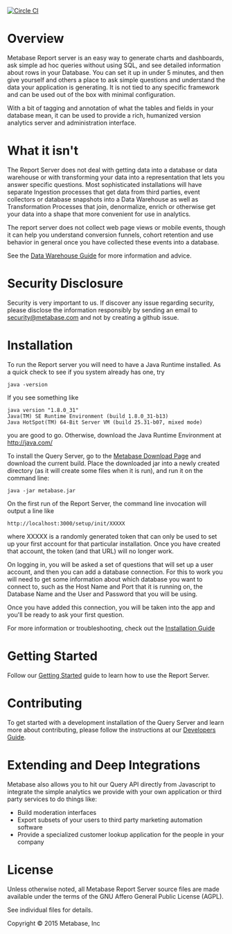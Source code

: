 [![Circle CI](https://circleci.com/gh/metabase/metabase-init.svg?style=svg&circle-token=3ccf0aa841028af027f2ac9e8df17ce603e90ef9)](https://circleci.com/gh/metabase/metabase-init)

# Overview

Metabase Report server is an easy way to generate charts and dashboards, ask simple ad hoc queries without using SQL, and see detailed information about rows in your Database. You can set it up in under 5 minutes, and then give yourself and others a place to ask simple questions and understand the data your application is generating. It is not tied to any specific framework and can be used out of the box with minimal configuration. 

With a bit of tagging and annotation of what the tables and fields in your database mean, it can be used to provide a rich, humanized version analytics server and administration interface. 

# What it isn't

The Report Server does not deal with getting data into a database or data warehouse or with transforming your data into a representation that lets you answer specific questions. Most sophisticated installations will have separate Ingestion processes that get data from third parties, event collectors or database snapshots into a Data Warehouse as well as Transformation Processes that join, denormalize, enrich or otherwise get your data into a shape that more convenient for use in analytics. 

The report server does not collect web page views or mobile events, though it can help you understand conversion funnels, cohort retention and use behavior in general once you have collected these events into a database. 

See the [Data Warehouse Guide](docs/data-warehousing.md) for more information and advice.

# Security Disclosure

Security is very important to us. If discover any issue regarding security, please disclose the information responsibly by sending an email to security@metabase.com and not by creating a github issue.

# Installation

To run the Report server you will need to have a Java Runtime installed. As a quick check to see if you system already has one, try 

    java -version

If you see something like 

    java version "1.8.0_31"
    Java(TM) SE Runtime Environment (build 1.8.0_31-b13)
    Java HotSpot(TM) 64-Bit Server VM (build 25.31-b07, mixed mode)

you are good to go. Otherwise, download the Java Runtime Environment at http://java.com/

To install the Query Server, go to the [Metabase Download Page](http://www.metabase.com/download) and download the current build. Place the downloaded jar into a newly created directory (as it will create some files when it is run), and run it on the command line:

    java -jar metabase.jar    

On the first run of the Report Server, the command line invocation will output a line like

    http://localhost:3000/setup/init/XXXXX

where XXXXX is a randomly generated token that can only be used to set up your first account for that particular installation. Once you have created that account, the token (and that URL) will no longer work. 

On logging in, you will be asked a set of questions that will set up a user account, and then you can add a database connection. For this to work you will need to get some information about which database you want to connect to, such as the Host Name and Port that it is running on, the Database Name and the User and Password that you will be using. 

Once you have added this connection, you will be taken into the app and you'll be ready to ask your first question. 

For more information or troubleshooting, check out the [Installation Guide](docs/installation-guide.md)

# Getting Started

Follow our [Getting Started](docs/getting-started.md) guide to learn how to use the Report Server.

# Contributing

To get started with a development installation of the Query Server and learn more about contributing, please follow the instructions at our [Developers Guide](docs/developers-guide.md). 

# Extending and Deep Integrations

Metabase also allows you to hit our Query API directly from Javascript to integrate the simple analytics we provide with your own application or third party services to do things like:

* Build moderation interfaces
* Export subsets of your users to third party marketing automation software
* Provide a specialized customer lookup application for the people in your company


# License

Unless otherwise noted, all Metabase Report Server source files are made available under the terms of the GNU Affero General Public License (AGPL). 

See individual files for details.

Copyright © 2015 Metabase, Inc
